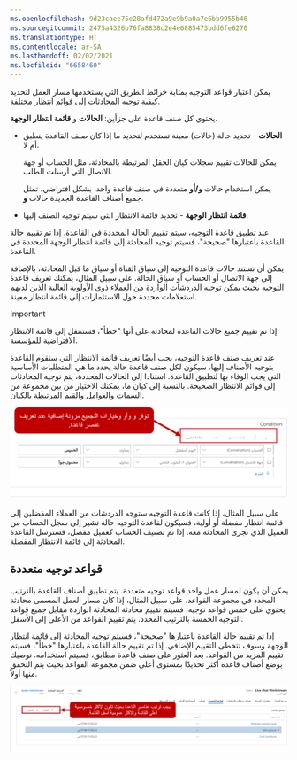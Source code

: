 ```yaml
---
ms.openlocfilehash: 9d23caee75e28afd472a9e9b9a0a7e6bb9955b46
ms.sourcegitcommit: 2475a4326b76fa8838c2e4e6885473bdd6fe6270
ms.translationtype: HT
ms.contentlocale: ar-SA
ms.lasthandoff: 02/02/2021
ms.locfileid: "6658460"
---
```

يمكن اعتبار قواعد التوجيه بمثابة خرائط الطريق التي يستخدمها مسار العمل لتحديد كيفية توجيه المحادثات إلى قوائم انتظار مختلفة. 

يحتوي كل صنف قاعدة على جزأين: **الحالات** و **قائمة انتظار الوجهة**.

-   **الحالات** - تحديد حالة (حالات) معينة تستخدم لتحديد ما إذا كان صنف القاعدة ينطبق أم لا.

    يمكن للحالات تقييم سجلات كيان الحقل المرتبطة بالمحادثة، مثل الحساب أو جهة الاتصال التي أرسلت الطلب.

    يمكن استخدام حالات **و/أو** متعددة في صنف قاعدة واحد. بشكل افتراضي، تمثل جميع أصناف القاعدة الجديدة حالات **و**.

-   **قائمة انتظار الوجهة** - تحديد قائمة الانتظار التي سيتم توجيه الصنف إليها.

عند تطبيق قاعدة التوجيه، سيتم تقييم الحالة المحددة في القاعدة. إذا تم تقييم حالة القاعدة باعتبارها "صحيحة"، فسيتم توجيه المحادثة إلى قائمة انتظار الوجهة المحددة في القاعدة.

يمكن أن تستند حالات قاعدة التوجيه إلى سياق القناة أو سياق ما قبل المحادثة، بالإضافة إلى جهة الاتصال أو الحساب أو سياق الحالة. على سبيل المثال، يمكنك تعريف قاعدة التوجيه بحيث يمكن توجيه الدردشات الواردة من العملاء ذوي الأولوية العالية الذين لديهم استعلامات محددة حول الاستثمارات إلى قائمة انتظار معينة.

> [!IMPORTANT]
> إذا تم تقييم جميع حالات القاعدة لمحادثة على أنها "خطأ"، فستنتقل إلى قائمة الانتظار الافتراضية للمؤسسة.

عند تعريف صنف قاعدة التوجيه، يجب أيضًا تعريف قائمة الانتظار التي ستقوم القاعدة بتوجيه الأصناف إليها. سيكون لكل صنف قاعدة حالة يحدد ما هي المتطلبات الأساسية التي يجب الوفاء بها لتطبيق القاعدة. استنادا إلى الحالات المحددة، يتم توجيه المحادثات إلى قوائم الانتظار الصحيحة. بالنسبة إلى كيان ما، يمكنك الاختيار من بين مجموعة من السمات والعوامل والقيم المرتبطة بالكيان.

![لقطة شاشة للحالة و، أو، إلغاء تجميع، حذف، وإعادة تعيين.](../media/urd-05-01.png)

على سبيل المثال، إذا كانت قاعدة التوجيه ستوجه الدردشات من العملاء المفضلين إلى قائمة انتظار مفضلة أو أولية، فسيكون لقاعدة التوجيه حالة تشير إلى سجل الحساب من العميل الذي تجرى المحادثة معه. إذا تم تصنيف الحساب كعميل مفضل، فسترسل القاعدة المحادثة إلى قائمة الانتظار المفضلة.

## <a name="multiple-routing-rules"></a>قواعد توجيه متعددة

يمكن أن يكون لمسار عمل واحد قواعد توجيه متعددة. يتم تطبيق أصناف القاعدة بالترتيب المحدد في مجموعة القواعد. على سبيل المثال، إذا كان مسار العمل المسمى محادثة يحتوي على خمس قواعد توجيه، فسيتم تقييم محادثة المحادثة الواردة مقابل جميع قواعد التوجيه الخمسة بالترتيب المحدد. يتم تقييم القواعد من الأعلى إلى الأسفل.

إذا تم تقييم حالة القاعدة باعتبارها "صحيحة"، فسيتم توجيه المحادثة إلى قائمة انتظار الوجهة وسوف تتخطى التقييم الإضافي. إذا تم تقييم حالة القاعدة باعتبارها "خطأ"، فسيتم تقييم المزيد من القواعد. بعد العثور على صنف قاعدة مطابق، فسيتم استخدامه. نوصيك بوضع أصناف قاعدة أكثر تحديدًا بمستوى أعلى ضمن مجموعة القواعد بحيث يتم التحقق منها أولاً.

![لقطة شاشة لأزرار "أعلى" و"أسفل" لضبط ترتيب القاعدة.](../media/urd-05-02.png)
